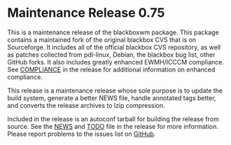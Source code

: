 [blackboxwm -- release notes.  2018-10-31]: #

Maintenance Release 0.75
========================

This is a maintenance release of the blackboxwm package.  This package
contains a maintained fork of the original blackbox CVS that is on
Sourceforge.  It includes all of the official blackbox CVS repository,
as well as patches collected from pdl-linux, Debian, the blackbox bug
list, other GitHub forks.  It also includes greatly enhanced EWMH/ICCCM
compliance.  See [COMPLIANCE](COMPLIANCE) in the release for additional
information on enhanced compliance.

This release is a maintenance release whose sole purpose is to update
the build system, generate a better NEWS file, handle annotated tags
better, and converts the release archives to lzip compression.

Included in the release is an autoconf tarball for building the release
from source.  See the [NEWS](NEWS) and [TODO](TODO) file in the release
for more information.  Please report problems to the issues list on
[GitHub](https://github.com/bbidulock/blackboxwm/issues).

[ vim: set ft=markdown sw=4 tw=72 nocin nosi fo+=tcqlorn spell: ]: #
